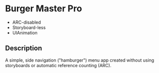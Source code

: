 Burger Master Pro
=============

- ARC-disabled
- Storyboard-less
- UIAnimation

<h2>Description</h2>

A simple, side navigation ("hamburger") menu app created without using storyboards or automatic reference counting (ARC).
